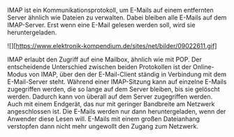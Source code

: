 IMAP ist ein Kommunikationsprotokoll, um E-Mails auf einem entfernten Server ähnlich wie Dateien zu verwalten. Dabei bleiben alle E-Mails auf dem IMAP-Server. Erst wenn eine E-Mail gelesen werden soll, wird sie heruntergeladen.

![][https://www.elektronik-kompendium.de/sites/net/bilder/09022611.gif]


IMAP erlaubt den Zugriff auf eine Mailbox, ähnlich wie mit POP. Der entscheidende Unterschied zwischen beiden Protokollen ist der Online-Modus von IMAP, über den der E-Mail-Client ständig in Verbindung mit dem E-Mail-Server steht. Während einer IMAP-Sitzung kann auf einzelne E-Mails zugegriffen werden, die so lange auf dem Server bleiben, bis sie gelöscht werden. Dadurch kann von überall auf dem Server zugegriffen werden. Auch mit einem Endgerät, das nur mit geringer Bandbreite am Netzwerk angeschlossen ist. Die E-Mails werden nur dann heruntergeladen, wenn der Anwender diese Lesen will. E-Mails mit einem großen Dateianhang verstopfen dann nicht mehr ungewollt den Zugang zum Netzwerk.
